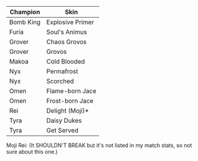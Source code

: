 | Champion  | Skin             |
|-----------|------------------|
| Bomb King | Explosive Primer |
| Furia     | Soul's Animus    |
| Grover    | Chaos Grovos     |
| Grover    | Grovos           |
| Makoa     | Cold Blooded     |
| Nyx       | Permafrost       |
| Nyx       | Scorched         |
| Omen      | Flame-born Jace  |
| Omen      | Frost-born Jace  |
| Rei       | Delight (Moji)*  |
| Tyra      | Daisy Dukes      |
| Tyra      | Get Served       |

Moji Rei: (It SHOULDN'T BREAK but it's not listed in my match stats, so not sure about this one.)
